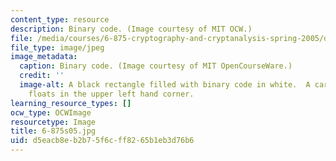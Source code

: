 ```yaml
---
content_type: resource
description: Binary code. (Image courtesy of MIT OCW.)
file: /media/courses/6-875-cryptography-and-cryptanalysis-spring-2005/d5eacb8eb2b75f6cff8265b1eb3d76b6_6-875s05.jpg
file_type: image/jpeg
image_metadata:
  caption: Binary code. (Image courtesy of MIT OpenCourseWare.)
  credit: ''
  image-alt: A black rectangle filled with binary code in white.  A cartoonish lock
    floats in the upper left hand corner.
learning_resource_types: []
ocw_type: OCWImage
resourcetype: Image
title: 6-875s05.jpg
uid: d5eacb8e-b2b7-5f6c-ff82-65b1eb3d76b6
---
```

